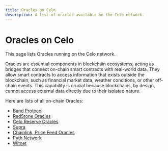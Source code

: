 ```yaml
---
title: Oracles on Celo
description: A list of oracles available on the Celo network.
---
```


# Oracles on Celo

This page lists Oracles running on the Celo network. 

Oracles are essential components in blockchain ecosystems, acting as bridges that connect on-chain smart contracts with real-world data. They allow smart contracts to access information that exists outside the blockchain, such as financial market data, weather conditions, or other off-chain events. This capability is crucial because blockchains, by design, cannot access external data directly due to their isolated nature.

Here are lists of all on-chain Oracles:

- [Band Protocol](/protocol/oracle/band-protocol)
- [RedStone Oracles](/protocol/oracle/redstone)
- [Celo Reserve Oracles](/protocol/stability/oracles)
- [Supra](https://supraoracles.com/)
- [Chainlink, Price Feed Oracles](https://docs.chain.link/data-feeds/price-feeds/addresses?network=celo)
- [Pyth Network](https://pyth.network/)
- [Witnet](https://witnet.io/)

